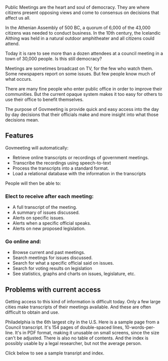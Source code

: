 <!-- START OF README SECTION -->

<!-- Note the controller for this page is app/about-project/overview/overview.ts -->

Public Meetings are the heart and soul of democracy. They are where citizens present opposing views and come to consensus on decisions that affect us all. 

In the Athenian Assembly of 500 BC, a quorum of 6,000 of the 43,000 citizens was needed to conduct business. In the 10th century, the Icelandic Althing was held in a natural outdoor amphitheater and all citizens could attend.

Today it is rare to see more than a dozen attendees at a council meeting in a town of 30,000 people. Is this still democracy? 

Meetings are sometimes broadcast on TV, for the few who watch them. Some newspapers report on some issues. But few people know much of what occurs.

There are many fine people who enter public office in order to improve their communities. But the current opaque system makes it too easy for others to use their office to benefit themselves. 

The purpose of Govmeeting is provide quick and easy access into the day by day decisions that their officials make and more insight into what those decisions mean.

## Features

Govmeeting will automatically:

* Retrieve online transcripts or recordings of government meetings.
* Transcribe the recordings using speech-to-text
* Process the transcripts into a standard format. 
* Load a relational database with the information in the transcripts

People will then be able to:

### Elect to receive after each meeting:

* A full transcript of the meeting.
* A summary of issues discussed.
* Alerts on specific issues.
* Alerts when a specific official speaks.
* Alerts on new proposed legislation.

### Go online and:

* Browse current and past meetings.
* Search meetings for issues discussed.
* Search for what a specific official said on issues.
* Search for voting results on legislation
* See statistics, graphs and charts on issues, legislature, etc.

<!-- END OF README SECTION -->

<a name="continued"></a>

## Problems with current access

Getting access to this kind of information is difficult today. Only a few large cities make transcripts of their meetings available. And these are often difficult to obtain and use.

Philadelphia is the 6th largest city in the U.S. Here is a sample page from a Council transcript.
It's 154 pages of double-spaced lines, 10-words-per-line. It's in PDF format, making it unusable on small screens, since the size can't be adjusted. There is also no table of contents. And the index is possibly usable by a legal researcher, but not the average person. 

Click below to see a sample transript and index.
